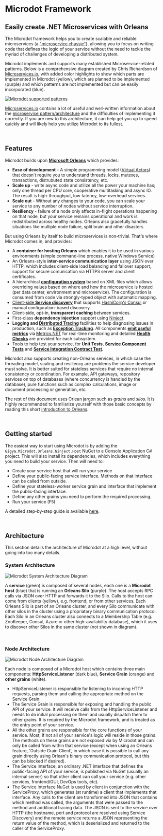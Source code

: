 # Microdot Framework  
## Easily create .NET Microservices with Orleans  
   
The Microdot framework helps you to create scalable and reliable microservices (a ["microservice chassie"](http://microservices.io/patterns/microservice-chassis.html)), allowing you to focus on writing code that defines the logic of your service without the need to tackle the myriad of challenges of developing a distributed system. 

Microdot implements and supports many established Microservice-related patterns. Below is a comprehensive diagram created by Chris Richardson of [Microservices.io](http://Microservices.io), with added color highlights to show which parts are implemented in Microdot (yellow), which are planned to be implemented (purple) and which patterns are not implemented but can be easily incorporated (blue).

[![Microdot supported patterns](https://cloud.githubusercontent.com/assets/1709453/26346200/20a3275c-3fae-11e7-9758-ecceec06be09.png)](http://microservices.io/patterns/microservices.html)

[Microservices.io](http://Microservices.io) contains a lot of useful and well-written information about the [microservice pattern/architecture](http://microservices.io/patterns/microservices.html) and the difficulties of implementing it correctly. If you are new to this architecture, it can help get you up to speed quickly and will likely help you utilize Microdot to its fullest.

<br/>

## Features

Microdot builds upon **[Microsoft Orleans](https://github.com/dotnet/orleans)** which provides:  
* **Ease of development** - A simple programming model ([Virtual Actors](https://dotnet.github.io/orleans/Documentation/Introduction.html#virtual-actors)) that doesn't require you to understand threads, locks, mutexes, transactions, distrubuted state consistency, etc.  
* **Scale up** - write async code and utilize all the power your machine has; only one thread per CPU core, cooperative multitasking and async IO. The result is high-throughput, low-latency, low-overhead services.  
* **Scale out** - Without any changes to your code, you can scale your service to any number of nodes without service interruption.  
* **Resiliency** - failure of a node only affects in-flight operations happening on that node, but your service remains operational and work is redistributed across healthy nodes. Orleans also gracefully handles situations like multiple node failure, split brain and other disasters.  
   
But using Orleans by itself to build microservices is non-trivial. That's where Microdot comes in, and provides:  
* A **container for hosting Orleans** which enables it to be used in various environments (simple command-line process, native Windows Service)  
* An Orleans-style **inter-service communication layer** using JSON over HTTP, which includes client-side load balancing and failover support, support for secure comunication via HTTPS server and client certificates.  
* A hierarchical [**configuration system**](http://microservices.io/patterns/externalized-configuration.html) based on XML files which allows overriding values based on where and how the microservice is hosted (per data center, environment and microservice). The configuration is consumed from code via strongly-typed object with automatic mapping.  
* [Client-side **Service discovery**](http://microservices.io/patterns/client-side-discovery.html) that supports [HashiCorp's Consul](https://github.com/hashicorp/consul) or manual configuration-based discovery.  
* Client-side, opt-in, **transparent caching** between services.  
* First-class **dependency injection** support using [Ninject](https://github.com/ninject/Ninject).  
* **Logging and [Distributed Tracing](http://microservices.io/patterns/observability/distributed-tracing.html)** facilities to help diagnosing issues in production, such as [**Exception Tracking**](http://microservices.io/patterns/observability/exception-tracking.html). All components [**emit useful metrics**](http://microservices.io/patterns/observability/application-metrics.html) via [Metrics.NET](https://github.com/Recognos/Metrics.NET) for real-time monitoring and detailed [**Health Checks**](http://microservices.io/patterns/observability/health-check-api.html) are provided for each subsystem.
* Tools to help test your service, for **Unit Tests**, [**Service Component Tests**](http://microservices.io/patterns/testing/service-component-test.html) and [**Service Integration Contract Test**](http://microservices.io/patterns/testing/service-integration-contract-test.html).
   
Microdot also supports creating non-Orleans services, in which case the threading model, scaling and resiliency are problems the service developer must solve. It is better suited for stateless services that require no internal consistency or coordination. For example, API gateways, repository services on top of databases (where concurrency is handled by the database), pure functions such as complex calculations, image or document processing or generation, etc.

The rest of this document uses Orlean jargon such as *grains* and *silos*. It is highly recommended to familiarize yourself with those basic concepts by reading this short [introduction to Orleans](https://dotnet.github.io/orleans/Documentation/Introduction.html). 

<br/>

## Getting started  
  
The easiest way to start using Microdot is by adding the `Gigya.Microdot.Orleans.Ninject.Host` NuGet to a Console Application C# project. This will also install its dependencies, which includes everything you need to build your service. Then will need to: 
  
* Create your service host that will run your service 
* Define your public-facing service interface. Methods on that interface can be called from outside. 
* Define your stateless-worker service grain and interface that implement the public-facing interface. 
* Define any other grains you need to perform the required processing. 
* Run your service (F5) 
  
A detailed step-by-step guide is available [here](https://github.com/gigya/microdot/wiki/Building-your-first-Microdot-service). 

<br/> 

## Architecture 
  
This section details the architecture of Microdot at a high level, without going into too many details. 
  
### System Architecture 
  
![Microdot System Architecture Diagram](https://cloud.githubusercontent.com/assets/1709453/26209694/302ee1f4-3bf6-11e7-9ceb-d1aada30c9ae.png) 
  
A **service** (green) is composed of several nodes, each one is a **Microdot host** (blue) that is running an **Orleans Silo** (purple). The host accepts RPC calls via JSON over HTTP and forwards it to the Silo. Calls to the host can come from clients (yellow), e.g. frontend, or from other services. Each Orleans Silo is part of an Orleans cluster, and every Silo communicate with other silos in the cluster using a propriatary binary communication protocol. Each Silo in an Orleans cluster also connects to a Membership Table (e.g. ZooKeeper, Consul, Azure or other high-availability database), which it uses to discover other Silos in the same cluster (not shown in diagram).
  
<br/>
  
### Node Architecture 
  
![Microdot Node Architecture Diagram](https://cloud.githubusercontent.com/assets/1709453/26209772/61e36c88-3bf6-11e7-90f7-dd839f7eea4f.png) 
  
Each node is composed of a Microdot host which contains three main components: **HttpServiceListener** (dark blue), **Service Grain** (orange) and **other grains** (white).  
  
* HttpServiceListener is responsible for listening to incoming HTTP requests, parsing them and calling the appropriate method on the Service Grain. 
* The Service Grain is responsible for exposing and handling the public API of your service. It will receive calls from the HttpServiceListener and needs to do initial processing on them and usually dispatch them to other grains. It is required by the Microdot framework, and is treated as the entry point of your service. 
* All the other grains are responsible for the core functions of your service. Most, if not all of your service's logic will reside in those grains. The methods on these grains are not exposed via by Microdot and can only be called from within that service (except when using an Orleans feature, 'Outside Grain Client', in which case it is possible to call any grain directly using Orlean's binary communication protocol, but this can be blocked if desired). 
* The Service Interface, an ordinary .NET interface that defines the public-facing API of your service, is published via NuGet (usually an internal server) so that other client can call your service (e.g. other services, frontend/GUI, DevOps tools, etc). 
* The Service Interface NuGet is used by client in conjunction with the ServiceProxy, which generates (at runtime) a client that implements that interface. Any calls to the client are transformed into JSON that contains which method was called, the arguments that were passed to the method and additional tracing data. The JSON is sent to the service over HTTP (the hostname, port and protocol are resolved using Service Discovery) and the remote service returns a JSON representing the return value of the method, which is deserialized and returned to the caller of the ServiceProxy.
